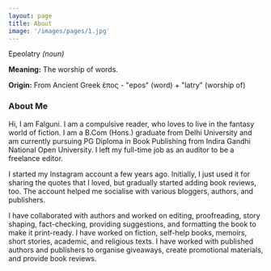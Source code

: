 ```yaml
---
layout: page
title: About
image: '/images/pages/1.jpg'
---
```


Epeolatry *(noun)* 

**Meaning:** The worship of words.

**Origin:** From Ancient Greek ἔπος - "epos" (word) + "latry" (worship of)

### About Me
Hi, I am Falguni. I am a compulsive reader, who loves to live in the fantasy world of fiction. I am a B.Com (Hons.) graduate from Delhi University and am currently pursuing PG Diploma in Book Publishing from Indira Gandhi National Open University. I left my full-time job as an auditor to be a freelance editor.

I started my Instagram account a few years ago. Initially, I just used it for sharing the quotes that I loved, but gradually started adding book reviews, too. The account helped me socialise with various bloggers, authors, and publishers. 

I have collaborated with authors and worked on editing, proofreading, story shaping, fact-checking, providing suggestions, and formatting the book to make it print-ready. I have worked on fiction, self-help books, memoirs, short stories, academic, and religious texts. I have worked with published authors and publishers to organise giveaways, create promotional materials, and provide book reviews. 
